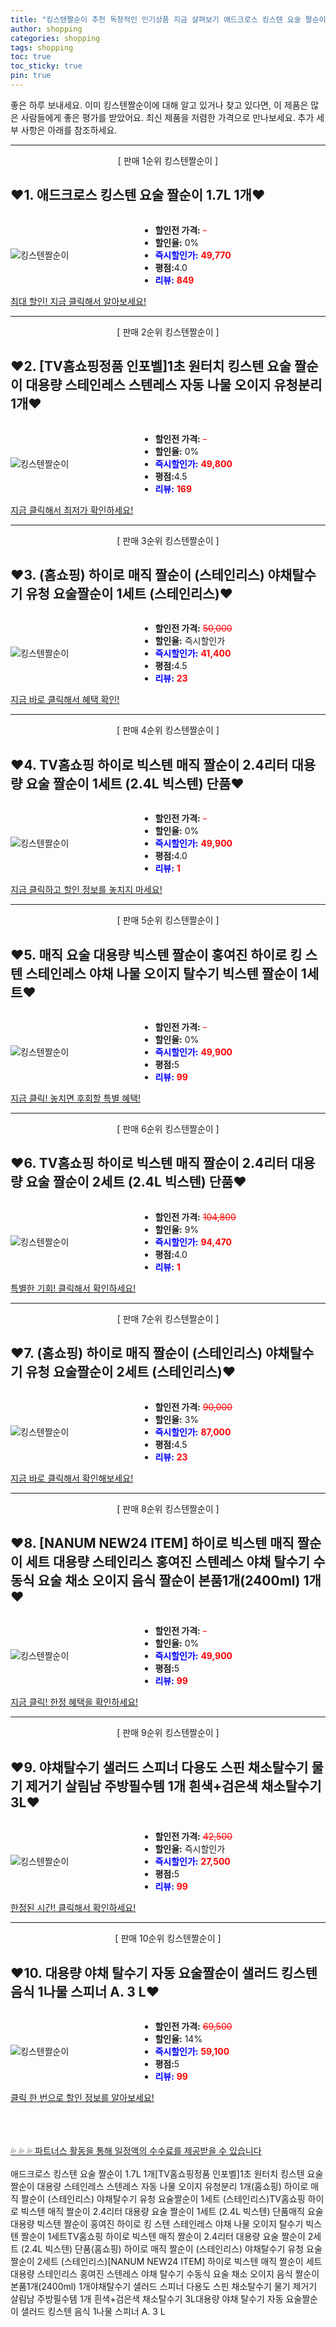 ```yaml
---
title: "킹스텐짤순이 추천 독창적인 인기상품 지금 살펴보기 애드크로스 킹스텐 요술 짤순이 1.7L"
author: shopping
categories: shopping
tags: shopping
toc: true
toc_sticky: true
pin: true
---
```

좋은 하루 보내세요. 이미 킹스텐짤순이에 대해 알고 있거나 찾고 있다면, 이 제품은 많은 사람들에게 좋은 평가를 받았어요. 최신 제품을 저렴한 가격으로 만나보세요. 추가 세부 사항은 아래를 참조하세요.

---
<p class="toplist" style="margin: 0 auto; display: block; width: fit-content;">[ 판매 1순위 킹스텐짤순이 ]</p>

<h2><strong>❤️1. 애드크로스 킹스텐 요술 짤순이 1.7L 1개❤️</strong></h2>

<div style="display: flex; align-items: center;">
    <div style="flex: 0.4;">
        <img src="https://thumbnail6.coupangcdn.com/thumbnails/remote/230x230ex/image/retail/images/2024/06/04/10/9/cb879560-c2f7-4ed9-8657-16f40f750e00.jpg" alt="킹스텐짤순이" style="max-width: 100%;">
    </div>
    <div style="flex: 0.6; margin-left: 10px;">
        <ul>
            <li><strong>할인전 가격:</strong> <del style="color: red;">-</del></li>
            <li><strong>할인율:</strong> 0%</li>
            <li><span style='color:blue'><strong>즉시할인가:</strong></span> <span style='color:red'><strong>49,770</strong></span></li>
            <li><strong>평점:</strong>4.0</li>
            <li><span style='color:blue'><strong>리뷰:</strong></span> <span style='color:red'><strong>849</strong></span></li>
        </ul>
    </div>
</div>
<div class="center">
    <a href="https://selin100587001.github.io?lptag=AF9450613&subid=githubio&pageKey=7865870805&traceid=V0-153&itemId=21475346606&vendorItemId=90185246730" class="myButton">
        최대 할인! 지금 클릭해서 알아보세요!
    </a>
</div>


---
<p class="toplist" style="margin: 0 auto; display: block; width: fit-content;">[ 판매 2순위 킹스텐짤순이 ]</p>

<h2><strong>❤️2. [TV홈쇼핑정품 인포벨]1초 원터치 킹스텐 요술 짤순이 대용량 스테인레스 스텐레스 자동 나물 오이지 유청분리 1개❤️</strong></h2>

<div style="display: flex; align-items: center;">
    <div style="flex: 0.4;">
        <img src="https://thumbnail7.coupangcdn.com/thumbnails/remote/230x230ex/image/vendor_inventory/9c1f/4334737f985c16e33d5161d195f17fbb53e2406f989cef1078d4c2d50ae9.jpg" alt="킹스텐짤순이" style="max-width: 100%;">
    </div>
    <div style="flex: 0.6; margin-left: 10px;">
        <ul>
            <li><strong>할인전 가격:</strong> <del style="color: red;">-</del></li>
            <li><strong>할인율:</strong> 0%</li>
            <li><span style='color:blue'><strong>즉시할인가:</strong></span> <span style='color:red'><strong>49,800</strong></span></li>
            <li><strong>평점:</strong>4.5</li>
            <li><span style='color:blue'><strong>리뷰:</strong></span> <span style='color:red'><strong>169</strong></span></li>
        </ul>
    </div>
</div>
<div class="center">
    <a href="https://selin100587001.github.io?lptag=AF9450613&subid=githubio&pageKey=8158453637&traceid=V0-153&itemId=23250945570&vendorItemId=88125741421" class="myButton">
        지금 클릭해서 최저가 확인하세요!
    </a>
</div>


---
<p class="toplist" style="margin: 0 auto; display: block; width: fit-content;">[ 판매 3순위 킹스텐짤순이 ]</p>

<h2><strong>❤️3. (홈쇼핑) 하이로 매직 짤순이 (스테인리스) 야채탈수기 유청 요술짤순이 1세트 (스테인리스)❤️</strong></h2>

<div style="display: flex; align-items: center;">
    <div style="flex: 0.4;">
        <img src="https://thumbnail10.coupangcdn.com/thumbnails/remote/230x230ex/image/vendor_inventory/fa40/078dbe91e3ead7d7125ff9d1ec8308d4d232bd05f612d584b95508128e00.jpg" alt="킹스텐짤순이" style="max-width: 100%;">
    </div>
    <div style="flex: 0.6; margin-left: 10px;">
        <ul>
            <li><strong>할인전 가격:</strong> <del style="color: red;">50,000</del></li>
            <li><strong>할인율:</strong> 즉시할인가</li>
            <li><span style='color:blue'><strong>즉시할인가:</strong></span> <span style='color:red'><strong>41,400</strong></span></li>
            <li><strong>평점:</strong>4.5</li>
            <li><span style='color:blue'><strong>리뷰:</strong></span> <span style='color:red'><strong>23</strong></span></li>
        </ul>
    </div>
</div>
<div class="center">
    <a href="https://selin100587001.github.io?lptag=AF9450613&subid=githubio&pageKey=8142549860&traceid=V0-153&itemId=23140664548&vendorItemId=88421101875" class="myButton">
        지금 바로 클릭해서 혜택 확인!
    </a>
</div>


---
<p class="toplist" style="margin: 0 auto; display: block; width: fit-content;">[ 판매 4순위 킹스텐짤순이 ]</p>

<h2><strong>❤️4. TV홈쇼핑 하이로 빅스텐 매직 짤순이 2.4리터 대용량 요술 짤순이 1세트 (2.4L 빅스텐) 단품❤️</strong></h2>

<div style="display: flex; align-items: center;">
    <div style="flex: 0.4;">
        <img src="https://thumbnail10.coupangcdn.com/thumbnails/remote/230x230ex/image/vendor_inventory/04e1/a4ee47710625806a6616f131a5104ecc1e9cbdc96a5d63fd0c1cf37e2081.jpg" alt="킹스텐짤순이" style="max-width: 100%;">
    </div>
    <div style="flex: 0.6; margin-left: 10px;">
        <ul>
            <li><strong>할인전 가격:</strong> <del style="color: red;">-</del></li>
            <li><strong>할인율:</strong> 0%</li>
            <li><span style='color:blue'><strong>즉시할인가:</strong></span> <span style='color:red'><strong>49,900</strong></span></li>
            <li><strong>평점:</strong>4.0</li>
            <li><span style='color:blue'><strong>리뷰:</strong></span> <span style='color:red'><strong>1</strong></span></li>
        </ul>
    </div>
</div>
<div class="center">
    <a href="https://selin100587001.github.io?lptag=AF9450613&subid=githubio&pageKey=8234371744&traceid=V0-153&itemId=23702510138&vendorItemId=90781264845" class="myButton">
        지금 클릭하고 할인 정보를 놓치지 마세요!
    </a>
</div>


---
<p class="toplist" style="margin: 0 auto; display: block; width: fit-content;">[ 판매 5순위 킹스텐짤순이 ]</p>

<h2><strong>❤️5. 매직 요술 대용량 빅스텐 짤순이 홍여진 하이로 킹 스텐 스테인레스 야채 나물 오이지 탈수기 빅스텐 짤순이 1세트❤️</strong></h2>

<div style="display: flex; align-items: center;">
    <div style="flex: 0.4;">
        <img src="https://thumbnail8.coupangcdn.com/thumbnails/remote/230x230ex/image/vendor_inventory/6c60/cb8543a8a96f7616e40ba39aaa361351f4ebe3607f57f0f8c1b45b7b7342.jpg" alt="킹스텐짤순이" style="max-width: 100%;">
    </div>
    <div style="flex: 0.6; margin-left: 10px;">
        <ul>
            <li><strong>할인전 가격:</strong> <del style="color: red;">-</del></li>
            <li><strong>할인율:</strong> 0%</li>
            <li><span style='color:blue'><strong>즉시할인가:</strong></span> <span style='color:red'><strong>49,900</strong></span></li>
            <li><strong>평점:</strong>5</li>
            <li><span style='color:blue'><strong>리뷰:</strong></span> <span style='color:red'><strong>99</strong></span></li>
        </ul>
    </div>
</div>
<div class="center">
    <a href="https://selin100587001.github.io?lptag=AF9450613&subid=githubio&pageKey=8243337739&traceid=V0-153&itemId=23722634692&vendorItemId=90747457923" class="myButton">
        지금 클릭! 놓치면 후회할 특별 혜택!
    </a>
</div>


---
<p class="toplist" style="margin: 0 auto; display: block; width: fit-content;">[ 판매 6순위 킹스텐짤순이 ]</p>

<h2><strong>❤️6. TV홈쇼핑 하이로 빅스텐 매직 짤순이 2.4리터 대용량 요술 짤순이 2세트 (2.4L 빅스텐) 단품❤️</strong></h2>

<div style="display: flex; align-items: center;">
    <div style="flex: 0.4;">
        <img src="https://thumbnail10.coupangcdn.com/thumbnails/remote/230x230ex/image/vendor_inventory/efe4/a21325bc62786e78c451ca7012ad513c6658a9769f9463e0cf76c4bd0f2d.jpg" alt="킹스텐짤순이" style="max-width: 100%;">
    </div>
    <div style="flex: 0.6; margin-left: 10px;">
        <ul>
            <li><strong>할인전 가격:</strong> <del style="color: red;">104,800</del></li>
            <li><strong>할인율:</strong> 9%</li>
            <li><span style='color:blue'><strong>즉시할인가:</strong></span> <span style='color:red'><strong>94,470</strong></span></li>
            <li><strong>평점:</strong>4.0</li>
            <li><span style='color:blue'><strong>리뷰:</strong></span> <span style='color:red'><strong>1</strong></span></li>
        </ul>
    </div>
</div>
<div class="center">
    <a href="https://selin100587001.github.io?lptag=AF9450613&subid=githubio&pageKey=8234371744&traceid=V0-153&itemId=23702510141&vendorItemId=90728161871" class="myButton">
        특별한 기회! 클릭해서 확인하세요!
    </a>
</div>


---
<p class="toplist" style="margin: 0 auto; display: block; width: fit-content;">[ 판매 7순위 킹스텐짤순이 ]</p>

<h2><strong>❤️7. (홈쇼핑) 하이로 매직 짤순이 (스테인리스) 야채탈수기 유청 요술짤순이 2세트 (스테인리스)❤️</strong></h2>

<div style="display: flex; align-items: center;">
    <div style="flex: 0.4;">
        <img src="https://thumbnail10.coupangcdn.com/thumbnails/remote/230x230ex/image/vendor_inventory/fa40/078dbe91e3ead7d7125ff9d1ec8308d4d232bd05f612d584b95508128e00.jpg" alt="킹스텐짤순이" style="max-width: 100%;">
    </div>
    <div style="flex: 0.6; margin-left: 10px;">
        <ul>
            <li><strong>할인전 가격:</strong> <del style="color: red;">90,000</del></li>
            <li><strong>할인율:</strong> 3%</li>
            <li><span style='color:blue'><strong>즉시할인가:</strong></span> <span style='color:red'><strong>87,000</strong></span></li>
            <li><strong>평점:</strong>4.5</li>
            <li><span style='color:blue'><strong>리뷰:</strong></span> <span style='color:red'><strong>23</strong></span></li>
        </ul>
    </div>
</div>
<div class="center">
    <a href="https://selin100587001.github.io?lptag=AF9450613&subid=githubio&pageKey=8142549860&traceid=V0-153&itemId=23140664549&vendorItemId=88421101871" class="myButton">
        지금 바로 클릭해서 확인해보세요!
    </a>
</div>


---
<p class="toplist" style="margin: 0 auto; display: block; width: fit-content;">[ 판매 8순위 킹스텐짤순이 ]</p>

<h2><strong>❤️8. [NANUM NEW24 ITEM] 하이로 빅스텐 매직 짤순이 세트 대용량 스테인리스 홍여진 스텐레스 야채 탈수기 수동식 요술 채소 오이지 음식 짤순이 본품1개(2400ml) 1개❤️</strong></h2>

<div style="display: flex; align-items: center;">
    <div style="flex: 0.4;">
        <img src="https://thumbnail8.coupangcdn.com/thumbnails/remote/230x230ex/image/vendor_inventory/b27a/adbc3917343214656b6ebaa66f8d3cb435dab4ba342f382546ef871ea328.jpg" alt="킹스텐짤순이" style="max-width: 100%;">
    </div>
    <div style="flex: 0.6; margin-left: 10px;">
        <ul>
            <li><strong>할인전 가격:</strong> <del style="color: red;">-</del></li>
            <li><strong>할인율:</strong> 0%</li>
            <li><span style='color:blue'><strong>즉시할인가:</strong></span> <span style='color:red'><strong>49,900</strong></span></li>
            <li><strong>평점:</strong>5</li>
            <li><span style='color:blue'><strong>리뷰:</strong></span> <span style='color:red'><strong>99</strong></span></li>
        </ul>
    </div>
</div>
<div class="center">
    <a href="https://selin100587001.github.io?lptag=AF9450613&subid=githubio&pageKey=8246438746&traceid=V0-153&itemId=23735032644&vendorItemId=90759771343" class="myButton">
        지금 클릭! 한정 혜택을 확인하세요!
    </a>
</div>


---
<p class="toplist" style="margin: 0 auto; display: block; width: fit-content;">[ 판매 9순위 킹스텐짤순이 ]</p>

<h2><strong>❤️9. 야채탈수기 샐러드 스피너 다용도 스핀 채소탈수기 물기 제거기 살림남 주방필수템 1개 흰색+검은색 채소탈수기 3L❤️</strong></h2>

<div style="display: flex; align-items: center;">
    <div style="flex: 0.4;">
        <img src="https://thumbnail6.coupangcdn.com/thumbnails/remote/230x230ex/image/vendor_inventory/e7c9/0352e4323bc42b57f69065bb1e4d56fc795816cebd45138d3261cd03d01c.jpg" alt="킹스텐짤순이" style="max-width: 100%;">
    </div>
    <div style="flex: 0.6; margin-left: 10px;">
        <ul>
            <li><strong>할인전 가격:</strong> <del style="color: red;">42,500</del></li>
            <li><strong>할인율:</strong> 즉시할인가</li>
            <li><span style='color:blue'><strong>즉시할인가:</strong></span> <span style='color:red'><strong>27,500</strong></span></li>
            <li><strong>평점:</strong>5</li>
            <li><span style='color:blue'><strong>리뷰:</strong></span> <span style='color:red'><strong>99</strong></span></li>
        </ul>
    </div>
</div>
<div class="center">
    <a href="https://selin100587001.github.io?lptag=AF9450613&subid=githubio&pageKey=8246198032&traceid=V0-153&itemId=23734238618&vendorItemId=90758988520" class="myButton">
        한정된 시간! 클릭해서 확인하세요!
    </a>
</div>


---
<p class="toplist" style="margin: 0 auto; display: block; width: fit-content;">[ 판매 10순위 킹스텐짤순이 ]</p>

<h2><strong>❤️10. 대용량 야채 탈수기 자동 요술짤순이 샐러드 킹스텐 음식 1나물 스피너 A. 3 L❤️</strong></h2>

<div style="display: flex; align-items: center;">
    <div style="flex: 0.4;">
        <img src="https://thumbnail6.coupangcdn.com/thumbnails/remote/230x230ex/image/vendor_inventory/338e/17718459f1b0d535c08c99fb52100a79f93443a9368773eaafa570c42232.jpg" alt="킹스텐짤순이" style="max-width: 100%;">
    </div>
    <div style="flex: 0.6; margin-left: 10px;">
        <ul>
            <li><strong>할인전 가격:</strong> <del style="color: red;">69,500</del></li>
            <li><strong>할인율:</strong> 14%</li>
            <li><span style='color:blue'><strong>즉시할인가:</strong></span> <span style='color:red'><strong>59,100</strong></span></li>
            <li><strong>평점:</strong>5</li>
            <li><span style='color:blue'><strong>리뷰:</strong></span> <span style='color:red'><strong>99</strong></span></li>
        </ul>
    </div>
</div>
<div class="center">
    <a href="https://selin100587001.github.io?lptag=AF9450613&subid=githubio&pageKey=8192872127&traceid=V0-153&itemId=23452911337&vendorItemId=90479660399" class="myButton">
        클릭 한 번으로 할인 정보를 알아보세요!
    </a>
</div>

<br><br><br>[💦 💦 💦 파트너스 활동을 통해 일정액의 수수료를 제공받을 수 있습니다](https://link.coupang.com/a/bcpT2c)<br><br>애드크로스 킹스텐 요술 짤순이 1.7L 1개[TV홈쇼핑정품 인포벨]1초 원터치 킹스텐 요술 짤순이 대용량 스테인레스 스텐레스 자동 나물 오이지 유청분리 1개(홈쇼핑) 하이로 매직 짤순이 (스테인리스) 야채탈수기 유청 요술짤순이 1세트 (스테인리스)TV홈쇼핑 하이로 빅스텐 매직 짤순이 2.4리터 대용량 요술 짤순이 1세트 (2.4L 빅스텐) 단품매직 요술 대용량 빅스텐 짤순이 홍여진 하이로 킹 스텐 스테인레스 야채 나물 오이지 탈수기 빅스텐 짤순이 1세트TV홈쇼핑 하이로 빅스텐 매직 짤순이 2.4리터 대용량 요술 짤순이 2세트 (2.4L 빅스텐) 단품(홈쇼핑) 하이로 매직 짤순이 (스테인리스) 야채탈수기 유청 요술짤순이 2세트 (스테인리스)[NANUM NEW24 ITEM] 하이로 빅스텐 매직 짤순이 세트 대용량 스테인리스 홍여진 스텐레스 야채 탈수기 수동식 요술 채소 오이지 음식 짤순이 본품1개(2400ml) 1개야채탈수기 샐러드 스피너 다용도 스핀 채소탈수기 물기 제거기 살림남 주방필수템 1개 흰색+검은색 채소탈수기 3L대용량 야채 탈수기 자동 요술짤순이 샐러드 킹스텐 음식 1나물 스피너 A. 3 L